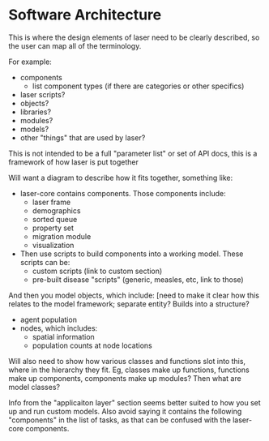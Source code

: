 # Software Architecture

This is where the design elements of laser need to be clearly described, so the user can map all of the terminology.

For example:

- components
    - list component types (if there are categories or other specifics)
- laser scripts?
- objects?
- libraries?
- modules?
- models?
- other "things" that are used by laser?

This is not intended to be a full "parameter list" or set of API docs, this is a framework of how laser is put together


Will want a diagram to describe how it fits together, something like:

- laser-core contains components. Those components include:
    - laser frame
    - demographics
    - sorted queue
    - property set
    - migration module
    - visualization
- Then use scripts to build components into a working model. These scripts can be:
    - custom scripts (link to custom section)
    - pre-built disease "scripts" (generic, measles, etc, link to those)


And then you model objects, which include: [need to make it clear how this relates to the model framework; separate entity? Builds into a structure?

- agent population
- nodes, which includes:
    - spatial information
    - population counts at node locations

Will also need to show how various classes and functions slot into this, where in the hierarchy they fit. Eg, classes make up functions, functions make up components, components make up modules? Then what are model classes?

Info from the "applicaiton layer" section seems better suited to how you set up and run custom models. Also avoid saying it contains the following "components" in the list of tasks, as that can be confused with the laser-core components.